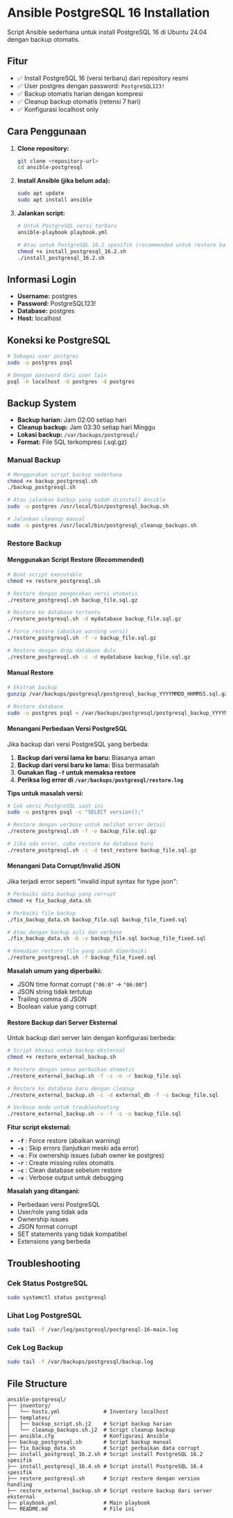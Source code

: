 # Ansible PostgreSQL 16 Installation

Script Ansible sederhana untuk install PostgreSQL 16 di Ubuntu 24.04 dengan backup otomatis.

## Fitur

- ✅ Install PostgreSQL 16 (versi terbaru) dari repository resmi
- ✅ User postgres dengan password: `PostgreSQL123!`
- ✅ Backup otomatis harian dengan kompresi
- ✅ Cleanup backup otomatis (retensi 7 hari)
- ✅ Konfigurasi localhost only

## Cara Penggunaan

1. **Clone repository:**
   ```bash
   git clone <repository-url>
   cd ansible-postgresql
   ```

2. **Install Ansible (jika belum ada):**
   ```bash
   sudo apt update
   sudo apt install ansible
   ```

3. **Jalankan script:**
   ```bash
   # Untuk PostgreSQL versi terbaru
   ansible-playbook playbook.yml
   
   # Atau untuk PostgreSQL 16.2 spesifik (recommended untuk restore backup eksternal)
   chmod +x install_postgresql_16.2.sh
   ./install_postgresql_16.2.sh
   ```

## Informasi Login

- **Username:** postgres
- **Password:** PostgreSQL123!
- **Database:** postgres
- **Host:** localhost

## Koneksi ke PostgreSQL

```bash
# Sebagai user postgres
sudo -u postgres psql

# Dengan password dari user lain
psql -h localhost -U postgres -d postgres
```

## Backup System

- **Backup harian:** Jam 02:00 setiap hari
- **Cleanup backup:** Jam 03:30 setiap hari Minggu
- **Lokasi backup:** `/var/backups/postgresql/`
- **Format:** File SQL terkompresi (.sql.gz)

### Manual Backup

```bash
# Menggunakan script backup sederhana
chmod +x backup_postgresql.sh
./backup_postgresql.sh

# Atau jalankan backup yang sudah diinstall Ansible
sudo -u postgres /usr/local/bin/postgresql_backup.sh

# Jalankan cleanup manual
sudo -u postgres /usr/local/bin/postgresql_cleanup_backups.sh
```

### Restore Backup

#### Menggunakan Script Restore (Recommended)
```bash
# Buat script executable
chmod +x restore_postgresql.sh

# Restore dengan pengecekan versi otomatis
./restore_postgresql.sh backup_file.sql.gz

# Restore ke database tertentu
./restore_postgresql.sh -d mydatabase backup_file.sql.gz

# Force restore (abaikan warning versi)
./restore_postgresql.sh -f -v backup_file.sql.gz

# Restore dengan drop database dulu
./restore_postgresql.sh -c -d mydatabase backup_file.sql.gz
```

#### Manual Restore
```bash
# Ekstrak backup
gunzip /var/backups/postgresql/postgresql_backup_YYYYMMDD_HHMMSS.sql.gz

# Restore database
sudo -u postgres psql < /var/backups/postgresql/postgresql_backup_YYYYMMDD_HHMMSS.sql
```

#### Menangani Perbedaan Versi PostgreSQL
Jika backup dari versi PostgreSQL yang berbeda:

1. **Backup dari versi lama ke baru:** Biasanya aman
2. **Backup dari versi baru ke lama:** Bisa bermasalah
3. **Gunakan flag `-f` untuk memaksa restore**
4. **Periksa log error di `/var/backups/postgresql/restore.log`**

**Tips untuk masalah versi:**
```bash
# Cek versi PostgreSQL saat ini
sudo -u postgres psql -c "SELECT version();"

# Restore dengan verbose untuk melihat error detail
./restore_postgresql.sh -f -v backup_file.sql.gz

# Jika ada error, coba restore ke database baru
./restore_postgresql.sh -c -d test_restore backup_file.sql.gz
```

#### Menangani Data Corrupt/Invalid JSON
Jika terjadi error seperti "invalid input syntax for type json":

```bash
# Perbaiki data backup yang corrupt
chmod +x fix_backup_data.sh

# Perbaiki file backup
./fix_backup_data.sh backup_file.sql backup_file_fixed.sql

# Atau dengan backup asli dan verbose
./fix_backup_data.sh -b -v backup_file.sql backup_file_fixed.sql

# Kemudian restore file yang sudah diperbaiki
./restore_postgresql.sh -f backup_file_fixed.sql
```

**Masalah umum yang diperbaiki:**
- JSON time format corrupt (`"06:0"` → `"06:00"`)
- JSON string tidak tertutup
- Trailing comma di JSON
- Boolean value yang corrupt

#### Restore Backup dari Server Eksternal
Untuk backup dari server lain dengan konfigurasi berbeda:

```bash
# Script khusus untuk backup eksternal
chmod +x restore_external_backup.sh

# Restore dengan semua perbaikan otomatis
./restore_external_backup.sh -f -s -o -r backup_file.sql

# Restore ke database baru dengan cleanup
./restore_external_backup.sh -c -d external_db -f -s backup_file.sql

# Verbose mode untuk troubleshooting
./restore_external_backup.sh -v -f -s -o backup_file.sql
```

**Fitur script eksternal:**
- **`-f`** : Force restore (abaikan warning)
- **`-s`** : Skip errors (lanjutkan meski ada error)
- **`-o`** : Fix ownership issues (ubah owner ke postgres)
- **`-r`** : Create missing roles otomatis
- **`-c`** : Clean database sebelum restore
- **`-v`** : Verbose output untuk debugging

**Masalah yang ditangani:**
- Perbedaan versi PostgreSQL
- User/role yang tidak ada
- Ownership issues
- JSON format corrupt
- SET statements yang tidak kompatibel
- Extensions yang berbeda

## Troubleshooting

### Cek Status PostgreSQL
```bash
sudo systemctl status postgresql
```

### Lihat Log PostgreSQL
```bash
sudo tail -f /var/log/postgresql/postgresql-16-main.log
```

### Cek Log Backup
```bash
sudo tail -f /var/backups/postgresql/backup.log
```

## File Structure

```
ansible-postgresql/
├── inventory/
│   └── hosts.yml              # Inventory localhost
├── templates/
│   ├── backup_script.sh.j2    # Script backup harian
│   └── cleanup_backups.sh.j2  # Script cleanup backup
├── ansible.cfg                # Konfigurasi Ansible
├── backup_postgresql.sh       # Script backup manual
├── fix_backup_data.sh         # Script perbaikan data corrupt
├── install_postgresql_16.2.sh # Script install PostgreSQL 16.2 spesifik
├── install_postgresql_16.4.sh # Script install PostgreSQL 16.4 spesifik
├── restore_postgresql.sh      # Script restore dengan version handling
├── restore_external_backup.sh # Script restore backup dari server eksternal
├── playbook.yml               # Main playbook
└── README.md                  # File ini
